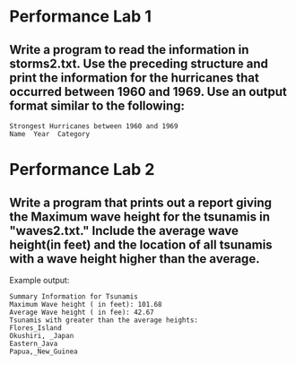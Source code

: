 # Performance Lab 1

##  Write a program to read the information in storms2.txt. Use the preceding structure and print the information for the hurricanes that occurred between 1960 and 1969. Use an output format similar to the following:
```
Strongest Hurricanes between 1960 and 1969
Name  Year  Category

```

# Performance Lab 2

## Write a program that prints out a report giving the Maximum wave height for the tsunamis in "waves2.txt." Include the average wave height(in feet) and the location of all tsunamis with a wave height higher than the average. 

Example output:
```
Summary Information for Tsunamis
Maximum Wave height ( in feet): 101.68
Average Wave height ( in fee): 42.67
Tsunamis with greater than the average heights:
Flores_Island
Okushiri, _Japan
Eastern_Java
Papua,_New_Guinea
```
